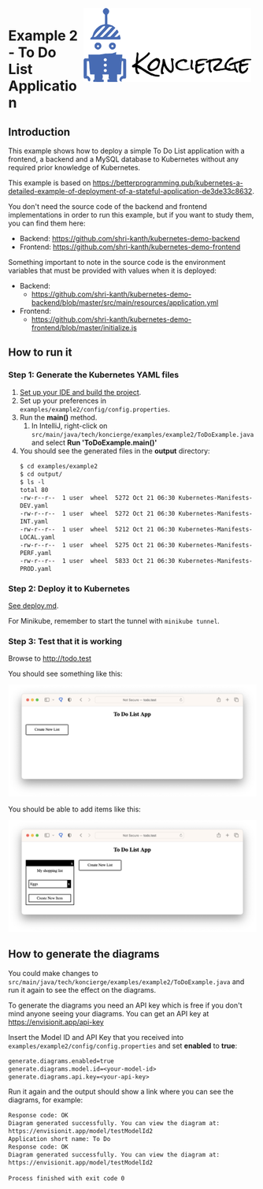 <img src="../../docs/images/koncierge-logo.svg" alt="Koncierge" style="float: right; margin-right: 10px; margin-left: 10px;  height: 150px" />

# Example 2 - To Do List Application

## Introduction

This example shows how to deploy a simple To Do List application with a frontend, a backend and a MySQL database to Kubernetes without any required prior knowledge of Kubernetes. 

This example is based on https://betterprogramming.pub/kubernetes-a-detailed-example-of-deployment-of-a-stateful-application-de3de33c8632.

You don't need the source code of the backend and frontend implementations in order to run this example, but if you want to study them, you can find them here:
- Backend: https://github.com/shri-kanth/kubernetes-demo-backend
- Frontend: https://github.com/shri-kanth/kubernetes-demo-frontend

Something important to note in the source code is the environment variables that must be provided 
with values when it is deployed:
- Backend:
  - https://github.com/shri-kanth/kubernetes-demo-backend/blob/master/src/main/resources/application.yml
- Frontend: 
  - https://github.com/shri-kanth/kubernetes-demo-frontend/blob/master/initialize.js

## How to run it

### Step 1: Generate the Kubernetes YAML files

1. [Set up your IDE and build the project](..%2F..%2Fdocs%2Fide-setup.md).
2. Set up your preferences in `examples/example2/config/config.properties`.
2. Run the **main()** method.
   1. In IntelliJ, right-click on `src/main/java/tech/koncierge/examples/example2/ToDoExample.java` and select **Run 'ToDoExample.main()'**
4. You should see the generated files in the **output** directory:
    ```shell
    $ cd examples/example2
    $ cd output/
    $ ls -l
    total 80
    -rw-r--r--  1 user  wheel  5272 Oct 21 06:30 Kubernetes-Manifests-DEV.yaml
    -rw-r--r--  1 user  wheel  5272 Oct 21 06:30 Kubernetes-Manifests-INT.yaml
    -rw-r--r--  1 user  wheel  5212 Oct 21 06:30 Kubernetes-Manifests-LOCAL.yaml
    -rw-r--r--  1 user  wheel  5275 Oct 21 06:30 Kubernetes-Manifests-PERF.yaml
    -rw-r--r--  1 user  wheel  5833 Oct 21 06:30 Kubernetes-Manifests-PROD.yaml
    ```
   
### Step 2: Deploy it to Kubernetes

[See deploy.md](..%2F..%2Fdocs%2Fdeploy.md).

For Minikube, remember to start the tunnel with `minikube tunnel`.

### Step 3: Test that it is working

Browse to http://todo.test

You should see something like this:

![example2-screen.png](docs%2Fimages%2Fexample2-screen.png)

You should be able to add items like this:

![example2-screen2.png](docs%2Fimages%2Fexample2-screen2.png)

## How to generate the diagrams

You could make changes to `src/main/java/tech/koncierge/examples/example2/ToDoExample.java`
and run it again to see the effect on the diagrams.

To generate the diagrams you need an API key which is free if you don't mind anyone seeing
your diagrams. You can get an API key at https://envisionit.app/api-key

Insert the Model ID and API Key that you received into `examples/example2/config/config.properties` and set **enabled** to **true**:

```properties
generate.diagrams.enabled=true
generate.diagrams.model.id=<your-model-id>
generate.diagrams.api.key=<your-api-key>
```

Run it again and the output should show a link where you can see the diagrams, for example:

```shell
Response code: OK
Diagram generated successfully. You can view the diagram at: https://envisionit.app/model/testModelId2
Application short name: To Do
Response code: OK
Diagram generated successfully. You can view the diagram at: https://envisionit.app/model/testModelId2

Process finished with exit code 0
```